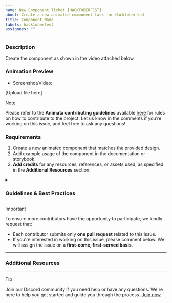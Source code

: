```yaml
---
name: New Component Ticket [HACKTOBERFEST]
about: Create a new animated component task for Hacktoberfest
title: Component Name
labels: hacktoberfest
assignees: ""
---
```


### Description

Create the component as shown in the video attached below.

### Animation Preview

- Screenshot/Video:

[Upload file here]

> [!NOTE]  
> Please refer to the **Animata contributing guidelines** available [here](https://www.animata.design/docs/contributing) for rules on how to contribute to the project. Let us know in the comments if you’re working on this issue, and feel free to ask any questions!

### Requirements

1. Create a new animated component that matches the provided design.
2. Add example usage of the component in the documentation or storybook.
3. **Add credits** for any resources, references, or assets used, as specified in the **Additional Resources** section.

<details>
  <summary>
    <h3> Guidelines & Best Practices</h3>
  </summary>

- Write reusable and clean code following the project’s style guide.
- The component should be **fully customizable**. The user should be able to modify props such as duration, easing, color, and size where applicable.
- Follow the [Contributing Guidelines](https://www.animata.design/docs/contributing) before submitting your pull request.

</details>

> [!IMPORTANT]  
> To ensure more contributors have the opportunity to participate, we kindly request that:
>
> - Each contributor submits only **one pull request** related to this issue.
> - If you're interested in working on this issue, please comment below. We will assign the issue on a **first-come, first-served basis**.

---

### Additional Resources

<!-- Add references and credits here -->

---

> [!Tip]
> Join our Discord community if you need help or have any questions. We're here to help you get started and guide you through the process. [Join now](https://discord.gg/YfvqMf5MTE)
